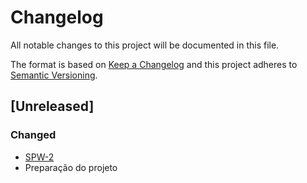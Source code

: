 # Changelog

All notable changes to this project will be documented in this file.

The format is based on [Keep a Changelog](http://keepachangelog.com/en/1.0.0/)
and this project adheres to [Semantic Versioning](http://semver.org/spec/v2.0.0.html).

## [Unreleased]


### Changed

- [SPW-2](https://eltonleao.atlassian.net/jira/software/projects/SPW/boards/6?selectedIssue=SPW-2) 
- Preparação do projeto
